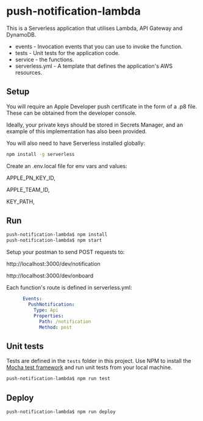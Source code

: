 # push-notification-lambda

This is a Serverless application that utilises Lambda, API Gateway and DynamoDB.

- events - Invocation events that you can use to invoke the function.
- tests - Unit tests for the application code.
- service - the functions.
- serverless.yml - A template that defines the application's AWS resources.

## Setup

You will require an Apple Developer push certificate in the form of a .p8 file. These can be obtained from the developer console.

Ideally, your private keys should be stored in Secrets Manager, and an example of this implementation has also been provided.

You will also need to have Serverless installed globally:

```bash
npm install -g serverless
```

Create an .env.local file for env vars and values:

APPLE_PN_KEY_ID,

APPLE_TEAM_ID, 

KEY_PATH, 


## Run

```bash
push-notification-lambda$ npm install
push-notification-lambda$ npm start
```

Setup your postman to send POST requests to:

http://localhost:3000/dev/notification

http://localhost:3000/dev/onboard

Each function's route is defined in serverless.yml:

```yaml
      Events:
        PushNotification:
          Type: Api
          Properties:
            Path: /notification
            Method: post
```

## Unit tests

Tests are defined in the `tests` folder in this project. Use NPM to install the [Mocha test framework](https://mochajs.org/) and run unit tests from your local machine.

```bash
push-notification-lambda$ npm run test
```

## Deploy

```bash
push-notification-lambda$ npm run deploy
```